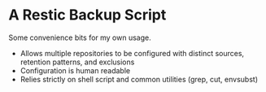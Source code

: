 # A Restic Backup Script

Some convenience bits for my own usage.

* Allows multiple repositories to be configured with distinct sources, retention patterns, and exclusions
* Configuration is human readable
* Relies strictly on shell script and common utilities (grep, cut, envsubst)


